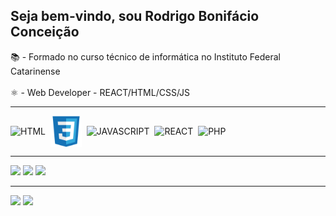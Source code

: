 ## Seja bem-vindo, sou Rodrigo Bonifácio Conceição

📚 - Formado no curso técnico de informática no Instituto Federal Catarinense
<br>
<br>
⚛️ - Web Developer - REACT/HTML/CSS/JS

<hr>
<div style-"display: inline_block">
<img align="center" alt="HTML" height="50" width="50" src="https://cdn.jsdelivr.net/gh/devicons/devicon/icons/html5/html5-original.svg" />
<img/>
<img align="center" alt="CSS" height="50" width="50" src="https://raw.githubusercontent.com/devicons/devicon/master/icons/css3/css3-original.svg">
<img/>
<img align="center" alt="JAVASCRIPT" height="50" width="50" src="https://cdn.jsdelivr.net/gh/devicons/devicon/icons/javascript/javascript-original.svg" />
<img/>
<img align="center" alt="REACT" height="50" width="50" src="https://cdn.jsdelivr.net/gh/devicons/devicon/icons/react/react-original.svg" />
<img/>
<img align="center" alt="PHP" height="50" width="50" src="https://cdn.jsdelivr.net/gh/devicons/devicon/icons/php/php-original.svg" />
</div>
<hr>
<div>
  <img src="http://github-profile-summary-cards.vercel.app/api/cards/profile-details?username=RodrigoBonif&theme=radical"/>
  <img src="http://github-profile-summary-cards.vercel.app/api/cards/repos-per-language?username=RodrigoBonif&theme=radical"/>
  <img src="http://github-profile-summary-cards.vercel.app/api/cards/stats?username=RodrigoBonif&theme=radical"/>
</div>
<div>
  <hr>
    <a href="https://www.linkedin.com/in/guilherme-bragato-albanaz-8a22b422b" target="_blank"><img src="https://img.shields.io/badge/LinkedIn-0077B5?style=for-the-badge&logo=linkedin&logoColor=white" target="_blank"></a>
  <a href="https://github.com/RodrigoBonif" target="_blank"><img src="https://img.shields.io/badge/GitHub-100000?style=for-the-badge&logo=github&logoColor=white" target="_blank"></a>
  </div>
</div>
 <div>      
